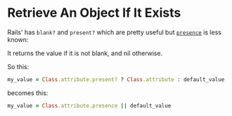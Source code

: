 # Retrieve An Object If It Exists

Rails' has `blank?` and `present?` which are pretty useful
but [`presence`](http://api.rubyonrails.org/classes/Object.html#method-i-presence) is less known:

It returns the value if it is not blank, and nil otherwise.

So this:

```ruby
my_value = Class.attribute.present? ? Class.attribute : default_value
```

becomes this:

```ruby
my_value = Class.attribute.presence || default_value
```
